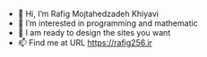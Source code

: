 - 👋 Hi, I’m Rafig Mojtahedzadeh Khiyavi
- 👀 I’m interested in programming and mathematic
- 💞️ I am ready to design the sites you want
- 📫 Find me at URL https://rafig256.ir

<!---
rafig256/rafig256 is a ✨ special ✨ repository because its `README.md` (this file) appears on your GitHub profile.
You can click the Preview link to take a look at your changes.
--->
